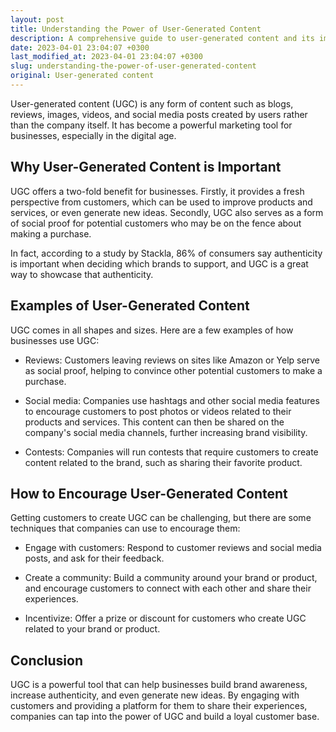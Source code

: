 ```yaml
---
layout: post
title: Understanding the Power of User-Generated Content
description: A comprehensive guide to user-generated content and its impact on businesses.
date: 2023-04-01 23:04:07 +0300
last_modified_at: 2023-04-01 23:04:07 +0300
slug: understanding-the-power-of-user-generated-content
original: User-generated content
---
```

User-generated content (UGC) is any form of content such as blogs, reviews, images, videos, and social media posts created by users rather than the company itself. It has become a powerful marketing tool for businesses, especially in the digital age.

## Why User-Generated Content is Important

UGC offers a two-fold benefit for businesses. Firstly, it provides a fresh perspective from customers, which can be used to improve products and services, or even generate new ideas. Secondly, UGC also serves as a form of social proof for potential customers who may be on the fence about making a purchase.

In fact, according to a study by Stackla, 86% of consumers say authenticity is important when deciding which brands to support, and UGC is a great way to showcase that authenticity.

## Examples of User-Generated Content

UGC comes in all shapes and sizes. Here are a few examples of how businesses use UGC:

- Reviews: Customers leaving reviews on sites like Amazon or Yelp serve as social proof, helping to convince other potential customers to make a purchase.

- Social media: Companies use hashtags and other social media features to encourage customers to post photos or videos related to their products and services. This content can then be shared on the company's social media channels, further increasing brand visibility.

- Contests: Companies will run contests that require customers to create content related to the brand, such as sharing their favorite product.

## How to Encourage User-Generated Content

Getting customers to create UGC can be challenging, but there are some techniques that companies can use to encourage them:

- Engage with customers: Respond to customer reviews and social media posts, and ask for their feedback.

- Create a community: Build a community around your brand or product, and encourage customers to connect with each other and share their experiences.

- Incentivize: Offer a prize or discount for customers who create UGC related to your brand or product.

## Conclusion

UGC is a powerful tool that can help businesses build brand awareness, increase authenticity, and even generate new ideas. By engaging with customers and providing a platform for them to share their experiences, companies can tap into the power of UGC and build a loyal customer base.